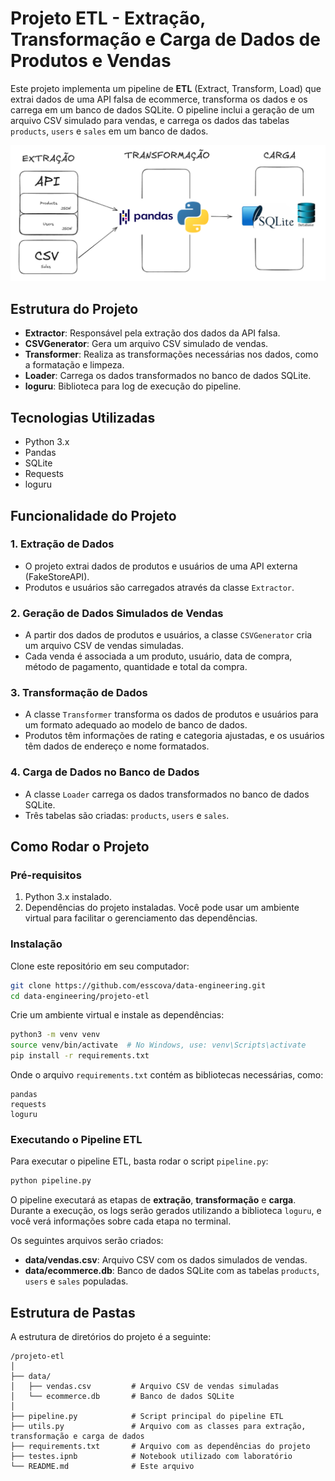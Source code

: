 # Projeto ETL - Extração, Transformação e Carga de Dados de Produtos e Vendas

Este projeto implementa um pipeline de **ETL** (Extract, Transform, Load) que extrai dados de uma API falsa de ecommerce, transforma os dados e os carrega em um banco de dados SQLite. O pipeline inclui a geração de um arquivo CSV simulado para vendas, e carrega os dados das tabelas `products`, `users` e `sales` em um banco de dados.

![alt text](image.png)

## Estrutura do Projeto

- **Extractor**: Responsável pela extração dos dados da API falsa.
- **CSVGenerator**: Gera um arquivo CSV simulado de vendas.
- **Transformer**: Realiza as transformações necessárias nos dados, como a formatação e limpeza.
- **Loader**: Carrega os dados transformados no banco de dados SQLite.
- **loguru**: Biblioteca para log de execução do pipeline.

## Tecnologias Utilizadas

- Python 3.x
- Pandas
- SQLite
- Requests
- loguru

## Funcionalidade do Projeto

### 1. **Extração de Dados**
   - O projeto extrai dados de produtos e usuários de uma API externa (FakeStoreAPI).
   - Produtos e usuários são carregados através da classe `Extractor`.

### 2. **Geração de Dados Simulados de Vendas**
   - A partir dos dados de produtos e usuários, a classe `CSVGenerator` cria um arquivo CSV de vendas simuladas.
   - Cada venda é associada a um produto, usuário, data de compra, método de pagamento, quantidade e total da compra.

### 3. **Transformação de Dados**
   - A classe `Transformer` transforma os dados de produtos e usuários para um formato adequado ao modelo de banco de dados.
   - Produtos têm informações de rating e categoria ajustadas, e os usuários têm dados de endereço e nome formatados.

### 4. **Carga de Dados no Banco de Dados**
   - A classe `Loader` carrega os dados transformados no banco de dados SQLite.
   - Três tabelas são criadas: `products`, `users` e `sales`.

## Como Rodar o Projeto

### Pré-requisitos

1. Python 3.x instalado.
2. Dependências do projeto instaladas. Você pode usar um ambiente virtual para facilitar o gerenciamento das dependências.

### Instalação

Clone este repositório em seu computador:

```bash
git clone https://github.com/esscova/data-engineering.git
cd data-engineering/projeto-etl
```

Crie um ambiente virtual e instale as dependências:

```bash
python3 -m venv venv
source venv/bin/activate  # No Windows, use: venv\Scripts\activate
pip install -r requirements.txt
```

Onde o arquivo `requirements.txt` contém as bibliotecas necessárias, como:

```
pandas
requests
loguru
```

### Executando o Pipeline ETL

Para executar o pipeline ETL, basta rodar o script `pipeline.py`:

```bash
python pipeline.py
```

O pipeline executará as etapas de **extração**, **transformação** e **carga**. Durante a execução, os logs serão gerados utilizando a biblioteca `loguru`, e você verá informações sobre cada etapa no terminal.

Os seguintes arquivos serão criados:

- **data/vendas.csv**: Arquivo CSV com os dados simulados de vendas.
- **data/ecommerce.db**: Banco de dados SQLite com as tabelas `products`, `users` e `sales` populadas.

## Estrutura de Pastas

A estrutura de diretórios do projeto é a seguinte:

```
/projeto-etl
│
├── data/
│   ├── vendas.csv         # Arquivo CSV de vendas simuladas
│   └── ecommerce.db       # Banco de dados SQLite
│
├── pipeline.py            # Script principal do pipeline ETL
├── utils.py               # Arquivo com as classes para extração, transformação e carga de dados
├── requirements.txt       # Arquivo com as dependências do projeto
├── testes.ipnb            # Notebook utilizado com laboratório
└── README.md              # Este arquivo
```